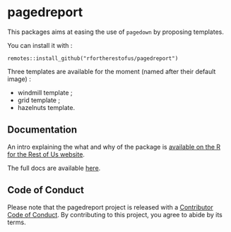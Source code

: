 # pagedreport

This packages aims at easing the use of `pagedown` by proposing templates.

You can install it with :

```
remotes::install_github("rfortherestofus/pagedreport")
```

Three templates are available for the moment (named after their default image) :

+ windmill template ;
+ grid template ;
+ hazelnuts template.

## Documentation

An intro explaining the what and why of the package is [available on the R for the Rest of Us website](https://rfortherestofus.com/2021/01/announcing-pagedreport/). 

The full docs are available [here](https://pagedreport.rfortherestofus.com).

## Code of Conduct

Please note that the pagedreport project is released with a [Contributor Code of Conduct](https://contributor-covenant.org/version/2/0/CODE_OF_CONDUCT.html). By contributing to this project, you agree to abide by its terms.
  
  
